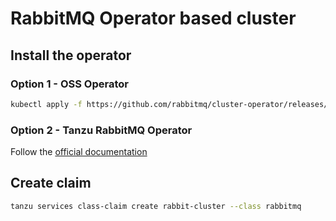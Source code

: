 # RabbitMQ Operator based cluster
## Install the operator
### Option 1 - OSS Operator
```bash
kubectl apply -f https://github.com/rabbitmq/cluster-operator/releases/download/v1.14.0/cluster-operator.yml
```  
### Option 2 - Tanzu RabbitMQ Operator
Follow the [official documentation](https://docs.vmware.com/en/VMware-RabbitMQ-for-Kubernetes/1.4/rmq/GUID-installation.html)
  
## Create claim
```bash
tanzu services class-claim create rabbit-cluster --class rabbitmq
```
